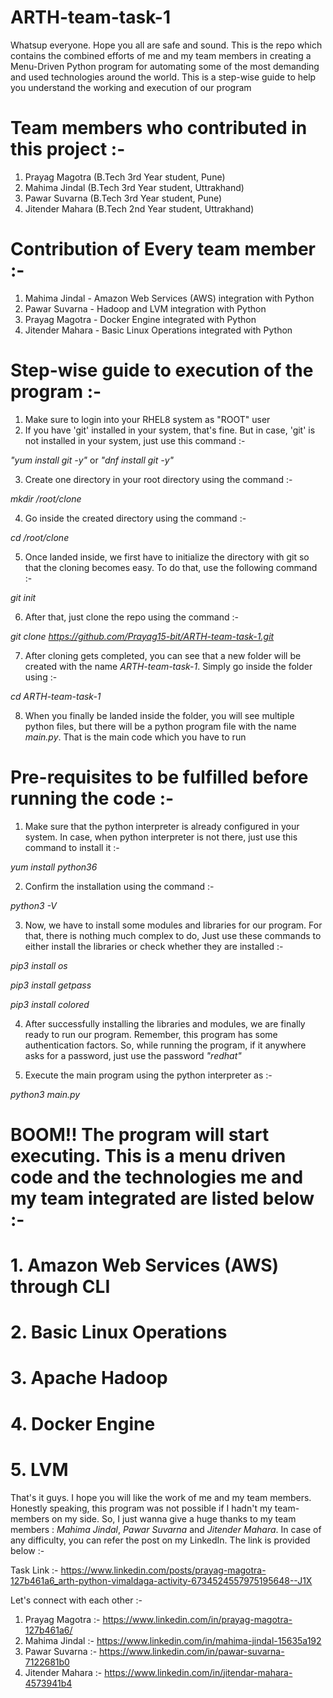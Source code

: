 # ARTH-team-task-1
Whatsup everyone. Hope you all are safe and sound. This is the repo which contains the combined efforts of me and my team members in creating a Menu-Driven Python program for automating some of the most demanding and used technologies around the world. This is a step-wise guide to help you understand the working and execution of our program

# Team members who contributed in this project :-
1. Prayag Magotra (B.Tech 3rd Year student, Pune)
2. Mahima Jindal (B.Tech 3rd Year student, Uttrakhand)
3. Pawar Suvarna (B.Tech 3rd Year student, Pune)
4. Jitender Mahara (B.Tech 2nd Year student, Uttrakhand)

# Contribution of Every team member :-
1. Mahima Jindal - Amazon Web Services (AWS) integration with Python
2. Pawar Suvarna - Hadoop and LVM integration with Python
3. Prayag Magotra - Docker Engine integrated with Python
4. Jitender Mahara - Basic Linux Operations integrated with Python

# Step-wise guide to execution of the program :-
1. Make sure to login into your RHEL8 system as "ROOT" user
2. If you have 'git' installed in your system, that's fine. But in case, 'git' is not installed in your system, just use this command :-
    
*"yum install git -y"*     or     *"dnf install git -y"*

3. Create one directory in your root directory using the command :-

*mkdir /root/clone*

4. Go inside the created directory using the command :-

*cd /root/clone*

5. Once landed inside, we first have to initialize the directory with git so that the cloning becomes easy. To do that, use the following command :-

*git init*

6. After that, just clone the repo using the command :-

*git clone https://github.com/Prayag15-bit/ARTH-team-task-1.git*

7. After cloning gets completed, you can see that a new folder will be created with the name *ARTH-team-task-1*. Simply go inside the folder using :-

*cd ARTH-team-task-1*

8. When you finally be landed inside the folder, you will see multiple python files, but there will be a python program file with the name *main.py*. That is the main code which you have to run

# Pre-requisites to be fulfilled before running the code :-
1. Make sure that the python interpreter is already configured in your system. In case, when python interpreter is not there, just use this command to install it :-

*yum install python36*

2. Confirm the installation using the command :-

*python3 -V*

3. Now, we have to install some modules and libraries for our program. For that, there is nothing much complex to do, Just use these commands to either install the libraries or check whether they are installed :-

*pip3 install os*

*pip3 install getpass*

*pip3 install colored*

4. After successfully installing the libraries and modules, we are finally ready to run our program. Remember, this program has some authentication factors. So, while running the program, if it anywhere asks for a password, just use the password *"redhat"*

5. Execute the main program using the python interpreter as :-

*python3 main.py*

# BOOM!! The program will start executing. This is a menu driven code and the technologies me and my team integrated are listed below :-
# 1. Amazon Web Services (AWS) through CLI
# 2. Basic Linux Operations
# 3. Apache Hadoop
# 4. Docker Engine
# 5. LVM

That's it guys. I hope you will like the work of me and my team members. Honestly speaking, this program was not possible if I hadn't my team-members on my side. So, I just wanna give a huge thanks to my team members : *Mahima Jindal*, *Pawar Suvarna* and *Jitender Mahara*. In case of any difficulty, you can refer the post on my LinkedIn. The link is provided below :-

Task Link :- https://www.linkedin.com/posts/prayag-magotra-127b461a6_arth-python-vimaldaga-activity-6734524557975195648--J1X

Let's connect with each other :-
1. Prayag Magotra :- https://www.linkedin.com/in/prayag-magotra-127b461a6/
2. Mahima Jindal :- https://www.linkedin.com/in/mahima-jindal-15635a192
3. Pawar Suvarna :- https://www.linkedin.com/in/pawar-suvarna-7122681b0
4. Jitender Mahara :- https://www.linkedin.com/in/jitendar-mahara-4573941b4
